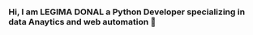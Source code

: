 ### Hi, I am LEGIMA DONAL a Python Developer specializing in data Anaytics and web automation 👋

<!--
**Donxcel/donxcel** is a ✨ _special_ ✨ repository because its `README.md` (this file) appears on your GitHub profile.

Here are some ideas to get you started:

- 🔭 I’m currently working on  web scraping
- 🌱 I’m currently learning   Machine learing(deep learning)
- 👯 I’m looking to collaborate on 
- 🤔 I’m looking for help with  merntorship
- 💬 Ask me about 
- 📫 How to reach me: +237-654-930-195
- 😄 Pronouns: quite good if I may
- ⚡ Fun fact: can talk for hours nonstop most of the time
-->
